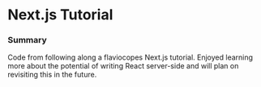 # Next.js Tutorial

### Summary

Code from following along a flaviocopes Next.js tutorial. Enjoyed learning more about the potential of writing React server-side and will plan on revisiting this in the future. 